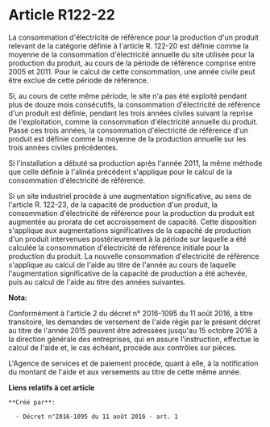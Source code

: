 # Article R122-22

La consommation d'électricité de référence pour la production d'un produit relevant de la catégorie définie à l'article R.
122-20 est définie comme la moyenne de la consommation d'électricité annuelle du site utilisée pour la production du produit,
au cours de la période de référence comprise entre 2005 et 2011. Pour le calcul de cette consommation, une année civile peut
être exclue de cette période de référence. 

Si, au cours de cette même période, le site n'a pas été exploité pendant plus de douze mois consécutifs, la consommation
d'électricité de référence d'un produit est définie, pendant les trois années civiles suivant la reprise de l'exploitation,
comme la consommation d'électricité annuelle du produit. Passé ces trois années, la consommation d'électricité de référence
d'un produit est définie comme la moyenne de la production annuelle sur les trois années civiles précédentes. 

Si l'installation a débuté sa production après l'année 2011, la même méthode que celle définie à l'alinéa précédent
s'applique pour le calcul de la consommation d'électricité de référence. 

Si un site industriel procède à une augmentation significative, au sens de l'article R. 122-23, de la capacité de production
d'un produit, la consommation d'électricité de référence pour la production du produit est augmentée au prorata de cet
accroissement de capacité. Cette disposition s'applique aux augmentations significatives de la capacité de production d'un
produit intervenues postérieurement à la période sur laquelle a été calculée la consommation d'électricité de référence
initiale pour la production du produit. La nouvelle consommation d'électricité de référence s'applique au calcul de l'aide au
titre de l'année au cours de laquelle l'augmentation significative de la capacité de production a été achevée, puis au calcul
de l'aide au titre des années suivantes.

**Nota:**

Conformément à l'article 2 du décret n° 2016-1095 du 11 août 2016, à titre transitoire, les demandes de versement de l'aide
régie par le présent décret au titre de l'année 2015 peuvent être adressées jusqu'au 15 octobre 2016 à la direction générale
des entreprises, qui en assure l'instruction, effectue le calcul de l'aide et, le cas échéant, procède aux contrôles sur
pièces.

L'Agence de services et de paiement procède, quant à elle, à la notification du montant de l'aide et aux versements au titre
de cette même année.

**Liens relatifs à cet article**

	**Créé par**:

	  - Décret n°2016-1095 du 11 août 2016 - art. 1
